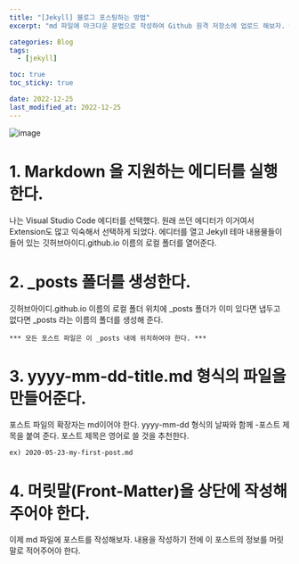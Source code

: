 ```yaml
---
title: "[Jekyll] 블로그 포스팅하는 방법"
excerpt: "md 파일에 마크다운 문법으로 작성하여 Github 원격 저장소에 업로드 해보자. 에디터는 Visual Studio code 사용! 로컬 서버에서 확인도 해보자. "

categories: Blog
tags:
  - [jekyll]

toc: true
toc_sticky: true

date: 2022-12-25
last_modified_at: 2022-12-25
---
```







![image](https://user-images.githubusercontent.com/100500113/209455283-0f5f9d1d-c33a-47c9-a3cc-ce499d2e102c.jpeg)

# 1. Markdown 을 지원하는 에디터를 실행한다.
나는 Visual Studio Code 에디터를 선택했다. 원래 쓰던 에디터가 이거여서 Extension도 많고 익숙해서 선택하게 되었다. 에디터를 열고 Jekyll 테마 내용물들이 들어 있는 깃허브아이디.github.io 이름의 로컬 폴더를 열어준다.


# 2. _posts 폴더를 생성한다.

깃허브아이디.github.io 이름의 로컬 폴더 위치에 _posts 폴더가 이미 있다면 냅두고 없다면 _posts 라는 이름의 폴더를 생성해 준다.

```
*** 모든 포스트 파일은 이 _posts 내에 위치하여야 한다. ***
```

# 3. yyyy-mm-dd-title.md 형식의 파일을 만들어준다.

포스트 파일의 확장자는 md이어야 한다. yyyy-mm-dd 형식의 날짜와 함께 -포스트 제목을 붙여 준다. 포스트 제목은 영어로 쓸 것을 추천한다.

```
ex) 2020-05-23-my-first-post.md
```

# 4. 머릿말(Front-Matter)을 상단에 작성해 주어야 한다.

이제 md 파일에 포스트를 작성해보자. 내용을 작성하기 전에 이 포스트의 정보를 머릿말로 적어주어야 한다.

